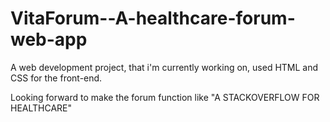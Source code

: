 # VitaForum--A-healthcare-forum-web-app
A web development project, that i'm currently working on, used HTML and CSS for the front-end.

Looking forward to make the forum function like "A STACKOVERFLOW FOR HEALTHCARE"
